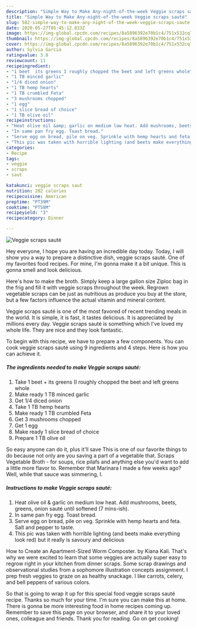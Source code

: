 ```yaml
---
description: "Simple Way to Make Any-night-of-the-week Veggie scraps sauté"
title: "Simple Way to Make Any-night-of-the-week Veggie scraps sauté"
slug: 582-simple-way-to-make-any-night-of-the-week-veggie-scraps-saute
date: 2020-05-27T05:45:12.833Z
image: https://img-global.cpcdn.com/recipes/8a5896392e70b1c4/751x532cq70/veggie-scraps-saute-recipe-main-photo.jpg
thumbnail: https://img-global.cpcdn.com/recipes/8a5896392e70b1c4/751x532cq70/veggie-scraps-saute-recipe-main-photo.jpg
cover: https://img-global.cpcdn.com/recipes/8a5896392e70b1c4/751x532cq70/veggie-scraps-saute-recipe-main-photo.jpg
author: Sylvia Garcia
ratingvalue: 3.8
reviewcount: 11
recipeingredient:
- "1 beet  its greens I roughly chopped the beet and left greens whole"
- "1 TB minced garlic"
- "1/4 diced onion"
- "1 TB hemp hearts"
- "1 TB crumbled Feta"
- "3 mushrooms chopped"
- "1 egg"
- "1 slice bread of choice"
- "1 TB olive oil"
recipeinstructions:
- "Heat olive oil &amp; garlic on medium low heat. Add mushrooms, beets, greens, onion sauté until softened (7 mins-ish)."
- "In same pan fry egg. Toast bread."
- "Serve egg on bread, pile on veg. Sprinkle with hemp hearts and feta. Salt and pepper to taste."
- "This pic was taken with horrible lighting (and beets make everything look red) but it really is savoury and delicious"
categories:
- Recipe
tags:
- veggie
- scraps
- saut

katakunci: veggie scraps saut 
nutrition: 202 calories
recipecuisine: American
preptime: "PT39M"
cooktime: "PT58M"
recipeyield: "3"
recipecategory: Dinner

---
```



![Veggie scraps sauté](https://img-global.cpcdn.com/recipes/8a5896392e70b1c4/751x532cq70/veggie-scraps-saute-recipe-main-photo.jpg)

Hey everyone, I hope you are having an incredible day today. Today, I will show you a way to prepare a distinctive dish, veggie scraps sauté. One of my favorites food recipes. For mine, I'm gonna make it a bit unique. This is gonna smell and look delicious.

Here&#39;s how to make the broth. Simply keep a large gallon size Ziploc bag in the frig and fill it with veggie scraps throughout the week. Regrown vegetable scraps can be just as nutritious as produce you buy at the store, but a few factors influence the actual vitamin and mineral content.

Veggie scraps sauté is one of the most favored of recent trending meals in the world. It is simple, it is fast, it tastes delicious. It is appreciated by millions every day. Veggie scraps sauté is something which I've loved my whole life. They are nice and they look fantastic.


To begin with this recipe, we have to prepare a few components. You can cook veggie scraps sauté using 9 ingredients and 4 steps. Here is how you can achieve it.

<!--inarticleads1-->

##### The ingredients needed to make Veggie scraps sauté:

1. Take 1 beet + its greens (I roughly chopped the beet and left greens whole
1. Make ready 1 TB minced garlic
1. Get 1/4 diced onion
1. Take 1 TB hemp hearts
1. Make ready 1 TB crumbled Feta
1. Get 3 mushrooms chopped
1. Get 1 egg
1. Make ready 1 slice bread of choice
1. Prepare 1 TB olive oil


So easy anyone can do it, plus it&#39;ll save This is one of our favorite things to do because not only are you saving a part of a vegetable that. Scraps Vegetable Broth - for soups, rice pilafs and anything else you&#39;d want to add a little more flavor to. Remember that Marinara I made a few weeks ago? Well, while that sauce was simmering, I. 

<!--inarticleads2-->

##### Instructions to make Veggie scraps sauté:

1. Heat olive oil &amp; garlic on medium low heat. Add mushrooms, beets, greens, onion sauté until softened (7 mins-ish).
1. In same pan fry egg. Toast bread.
1. Serve egg on bread, pile on veg. Sprinkle with hemp hearts and feta. Salt and pepper to taste.
1. This pic was taken with horrible lighting (and beets make everything look red) but it really is savoury and delicious


How to Create an Apartment-Sized Worm Composter. by Kiana Kali. That&#39;s why we were excited to learn that some veggies are actually super easy to regrow right in your kitchen from dinner scraps. Some scrap drawings and observational studies from a sophomore illustration concepts assignment. I prep fresh veggies to graze on as healthy snackage. I like carrots, celery, and bell peppers of various colors. 

So that is going to wrap it up for this special food veggie scraps sauté recipe. Thanks so much for your time. I'm sure you can make this at home. There is gonna be more interesting food in home recipes coming up. Remember to save this page on your browser, and share it to your loved ones, colleague and friends. Thank you for reading. Go on get cooking!
